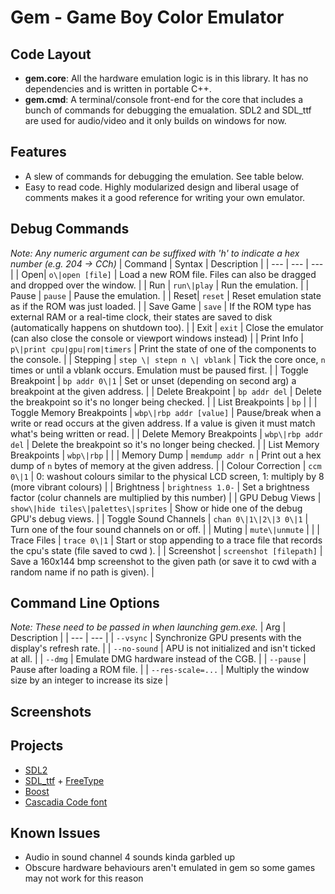 

# Gem - Game Boy Color Emulator

## Code Layout
- **gem.core**: All the hardware emulation logic is in this library. It has no dependencies and is written in portable C++.
- **gem.cmd**: A terminal/console front-end for the core that includes a bunch of commands for debugging the emualation. SDL2 and SDL_ttf are used for audio/video and it only builds on windows for now.

## Features
- A slew of commands for debugging the emulation. See table below.
- Easy to read code. Highly modularized design and liberal usage of comments makes it a good reference for writing your own emulator.

## Debug Commands
*Note: Any numeric argument can be suffixed with 'h' to indicate a hex number (e.g. 204 -> CCh)*
| Command | Syntax | Description |
| --- | --- | --- |
| Open| `o\|open [file]` | Load a new ROM file. Files can also be dragged and dropped over the window. |
| Run | `run\|play` | Run the emulation. |
| Pause  | `pause` | Pause the emulation. |
| Reset| `reset` | Reset emulation state as if the ROM was just loaded. |
| Save Game  | `save` | If the ROM type has external RAM or a real-time clock, their states are saved to disk (automatically happens on shutdown too). |
| Exit  | `exit` | Close the emulator (can also close the console or viewport windows instead) |
| Print Info  | `p\|print cpu|gpu|rom|timers` | Print the state of one of the components to the console. |
| Stepping  | `step \| stepn n \| vblank` | Tick the core once, `n` times or until a vblank occurs. Emulation must be paused first. |
| Toggle Breakpoint  | `bp addr 0\|1` | Set or unset (depending on second arg) a breakpoint at the given address. |
| Delete Breakpoint  | `bp addr del` | Delete the breakpoint so it's no longer being checked. |
| List Breakpoints  | `bp` |  |
| Toggle Memory Breakpoints | `wbp\|rbp addr [value]` | Pause/break when a write or read occurs at the given address. If a value is given it must match what's being written or read. |
| Delete Memory Breakpoints | `wbp\|rbp addr del` | Delete the breakpoint so it's no longer being checked. |
| List Memory Breakpoints | `wbp\|rbp` |  |
| Memory Dump | `memdump addr n` | Print out a hex dump of `n` bytes of memory at the given address. |
| Colour Correction | `ccm 0\|1` | 0: washout colours similar to the physical LCD screen, 1: multiply by 8 (more vibrant colours) |
| Brightness | `brightness 1.0-` | Set a brightness factor (colur channels are multiplied by this number) |
| GPU Debug Views  | `show\|hide tiles\|palettes\|sprites` | Show or hide one of the debug GPU's debug views. |
| Toggle Sound Channels | `chan 0\|1\|2\|3 0\|1` | Turn one of the four sound channels on or off. |
| Muting | `mute\|unmute` |  |
| Trace Files | `trace 0\|1` | Start or stop appending to a trace file that records the cpu's state (file saved to cwd ). |
| Screenshot | `screenshot [filepath]` | Save a 160x144 bmp screenshot to the given path (or save it to cwd with a random name if no path is given). |

## Command Line Options
*Note: These need to be passed in when launching gem.exe.*
| Arg | Description |
| --- | --- |
| `--vsync` | Synchronize GPU presents with the display's refresh rate. |
| `--no-sound` | APU is not initialized and isn't ticked at all. |
| `--dmg` | Emulate DMG hardware instead of the CGB. |
| `--pause` | Pause after loading a ROM file. |
| `--res-scale=...` | Multiply the window size by an integer to increase its size |

## Screenshots

## Projects
- [SDL2](https://www.libsdl.org/download-2.0.php)
- [SDL_ttf](https://www.libsdl.org/projects/SDL_ttf/) + [FreeType](https://www.freetype.org/index.html)
- [Boost](https://www.boost.org/)
- [Cascadia Code font]()

## Known Issues
- Audio in sound channel 4 sounds kinda garbled up
- Obscure hardware behaviours aren't emulated in gem so some games may not work for this reason
